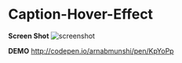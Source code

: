 # Caption-Hover-Effect

<b>Screen Shot</b>
![screenshot](https://cloud.githubusercontent.com/assets/4268709/9258913/bc2b76a8-421b-11e5-9e56-9fadd8c6f436.gif)

<b>DEMO</b>
http://codepen.io/arnabmunshi/pen/KpYoPp
